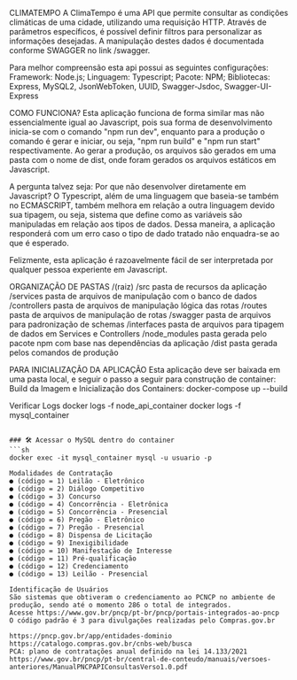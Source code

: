 CLIMATEMPO
A ClimaTempo é uma API que permite consultar as condições climáticas de uma cidade, utilizando uma requisição HTTP. Através de parâmetros específicos, é possível definir filtros para personalizar as informações desejadas.
A manipulação destes dados é documentada conforme SWAGGER no link /swagger.

Para melhor compreensão esta api possui as seguintes configurações:
Framework: Node.js;
Linguagem: Typescript;
Pacote: NPM;
Bibliotecas: Express, MySQL2, JsonWebToken, UUID, Swagger-Jsdoc, Swagger-UI-Express

COMO FUNCIONA?
Esta aplicação funciona de forma similar mas não essencialmente igual ao Javascript, pois sua forma de desenvolvimento inicia-se com o comando "npm run dev", enquanto para a produção o comando é gerar e iniciar, ou seja, "npm run build" e "npm run start" respectivamente. Ao gerar a produção, os arquivos são gerados em uma pasta com o nome de dist, onde foram gerados os arquivos estáticos em Javascript.

A pergunta talvez seja: Por que não desenvolver diretamente em Javascript? O Typescript, além de uma linguagem que baseia-se também no ECMASCRIPT, também melhora em relação a outra linguagem devido sua tipagem, ou seja, sistema que define como as variáveis são manipuladas em relação aos tipos de dados. Dessa maneira, a aplicação responderá com um erro caso o tipo de dado tratado não enquadra-se ao que é esperado.

Felizmente, esta aplicação é razoavelmente fácil de ser interpretada por qualquer pessoa experiente em Javascript.

ORGANIZAÇÃO DE PASTAS
/(raiz)
    /src            pasta de recursos da aplicação
    /services       pasta de arquivos de manipulação com o banco de dados
    /controllers    pasta de arquivos de manipulação lógica das rotas
    /routes         pasta de arquivos de manipulação de rotas
    /swagger        pasta de arquivos para padronização de schemas
    /interfaces     pasta de arquivos para tipagem de dados em Services e Controllers
/node_modules       pasta gerada pelo pacote npm com base nas dependências da aplicação
/dist               pasta gerada pelos comandos de produção

PARA INICIALIZAÇÃO DA APLICAÇÃO
Esta aplicação deve ser baixada em uma pasta local, e seguir o passo a seguir para construção de container:
Build da Imagem e Inicialização dos Containers: docker-compose up --build

Verificar Logs
docker logs -f node_api_container
docker logs -f mysql_container
```

### 🛠️ Acessar o MySQL dentro do container
```sh
docker exec -it mysql_container mysql -u usuario -p

Modalidades de Contratação
● (código = 1) Leilão - Eletrônico
● (código = 2) Diálogo Competitivo
● (código = 3) Concurso
● (código = 4) Concorrência - Eletrônica
● (código = 5) Concorrência - Presencial
● (código = 6) Pregão - Eletrônico
● (código = 7) Pregão - Presencial
● (código = 8) Dispensa de Licitação
● (código = 9) Inexigibilidade
● (código = 10) Manifestação de Interesse
● (código = 11) Pré-qualificação
● (código = 12) Credenciamento
● (código = 13) Leilão - Presencial

Identificação de Usuários
São sistemas que obtiveram o credenciamento ao PCNCP no ambiente de produção, sendo até o momento 286 o total de integrados.
Acesse https://www.gov.br/pncp/pt-br/pncp/portais-integrados-ao-pncp
O código padrão é 3 para divulgações realizadas pelo Compras.gov.br

https://pncp.gov.br/app/entidades-dominio
https://catalogo.compras.gov.br/cnbs-web/busca
PCA: plano de contratações anual definido na lei 14.133/2021
https://www.gov.br/pncp/pt-br/central-de-conteudo/manuais/versoes-anteriores/ManualPNCPAPIConsultasVerso1.0.pdf


